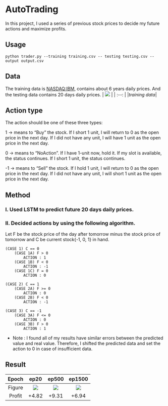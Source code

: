 # AutoTrading

In this project, I used a series of previous stock prices to decide my future actions and maximize profits.


## Usage

``` python trader.py --training training.csv -- testing testing.csv --output output.csv ```

## Data
The training data is [NASDAQ:IBM](https://www.nasdaq.com/market-activity/stocks/ibm), contains about 6 years daily prices. And the testing data contains 20 days daily prices.
| ![](https://github.com/gsdndeer/AutoTrading/blob/main/figures/train.jpg) |
| :--: |
|*training data*|


## Action type
The action should be one of these three types:

1 → means to “Buy” the stock. If I short 1 unit, I will return to 0 as the open price in the next day. If I did not have any unit, I will have 1 unit as the open price in the next day.

0 → means to “NoAction”. If I have 1-unit now, hold it. If my slot is available, the status continues. If I short 1 unit, the status continues.

-1 → means to “Sell” the stock. If I hold 1 unit, I will return to 0 as the open price in the next day. If I did not have any unit, I will short 1 unit as the open price in the next day. 


## Method
### I. Used LSTM to predict future 20 days daily prices.
### II. Decided actions by using the following algorithm.
Let F be the stock price of the day after tomorrow minus the stock price of tomorrow and C be current stock{-1, 0, 1} in hand.
```
(CASE 1) C == 0         
    (CASE 1A) F > 0                  
        ACTION : 1                         
    (CASE 1B) F < 0                      
        ACTION : -1                         
    (CASE 1C) F = 0
        ACTION : 0 

(CASE 2) C == 1
    (CASE 2A) F >= 0
        ACTION : 0
    (CASE 2B) F < 0
        ACTION : -1  

(CASE 3) C == -1
    (CASE 3A) F <= 0
        ACTION : 0
    (CASE 3B) F > 0
        ACTION : 1
```
* Note : I found all of my results have similar errors between the predicted value and real value. Therefore, I shifted the predicted data and set the action to 0 in case of insufficient data. 

## Result

| Epoch | ep20 | ep500 | ep1500 |
| :--: | :--: | :--: |:--: |
| Figure | ![](https://github.com/gsdndeer/AutoTrading/blob/main/figures/epoch20.jpg) | ![](https://github.com/gsdndeer/AutoTrading/blob/main/figures/epoch500.jpg) | ![](https://github.com/gsdndeer/AutoTrading/blob/main/figures/epoch1500.jpg) |
| Profit | +4.82 | +9.31 | +6.94 |
